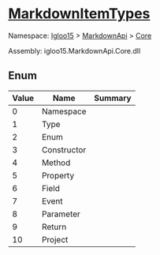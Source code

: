 # [MarkdownItemTypes](./MarkdownItemTypes.md)
Namespace: [Igloo15]() > [MarkdownApi]() > [Core](./README.md)

Assembly: igloo15.MarkdownApi.Core.dll



##	Enum

| Value | Name | Summary | 
| --- | --- | --- | 
| 0 | Namespace |  | 
| 1 | Type |  | 
| 2 | Enum |  | 
| 3 | Constructor |  | 
| 4 | Method |  | 
| 5 | Property |  | 
| 6 | Field |  | 
| 7 | Event |  | 
| 8 | Parameter |  | 
| 9 | Return |  | 
| 10 | Project |  | 


